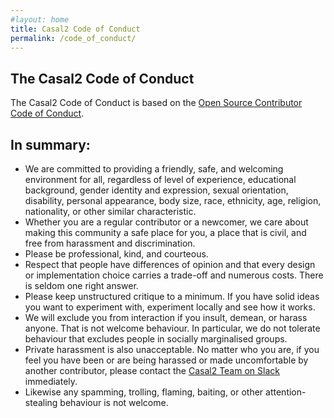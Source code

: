 ```yaml
---
#layout: home
title: Casal2 Code of Conduct
permalink: /code_of_conduct/
---
```


## The Casal2 Code of Conduct

The Casal2 Code of Conduct is based on the [Open Source Contributor Code of Conduct](https://casal2.github.io/cc_code_of_conduct).

## In summary:

- We are committed to providing a friendly, safe, and welcoming environment for all, regardless of level of experience, educational background, gender identity and expression, sexual orientation, disability, personal appearance, body size, race, ethnicity, age, religion, nationality, or other similar characteristic.
- Whether you are a regular contributor or a newcomer, we care about making this community a safe place for you, a place that is civil, and free from harassment and discrimination.
- Please be professional, kind, and courteous.
- Respect that people have differences of opinion and that every design or implementation choice carries a trade-off and numerous costs. There is seldom one right answer.
- Please keep unstructured critique to a minimum. If you have solid ideas you want to experiment with, experiment locally and see how it works.
- We will exclude you from interaction if you insult, demean, or harass anyone. That is not welcome behaviour. In particular, we do not tolerate behaviour that excludes people in socially marginalised groups.
- Private harassment is also unacceptable. No matter who you are, if you feel you have been or are being harassed or made uncomfortable by another contributor, please contact the [Casal2 Team on Slack](https://join.slack.com/t/casal2workspace/shared_invite/zt-2ko29a60h-jJpdINxi4OSb~tVNe0nRrQ) immediately. 
- Likewise any spamming, trolling, flaming, baiting, or other attention-stealing behaviour is not welcome.




